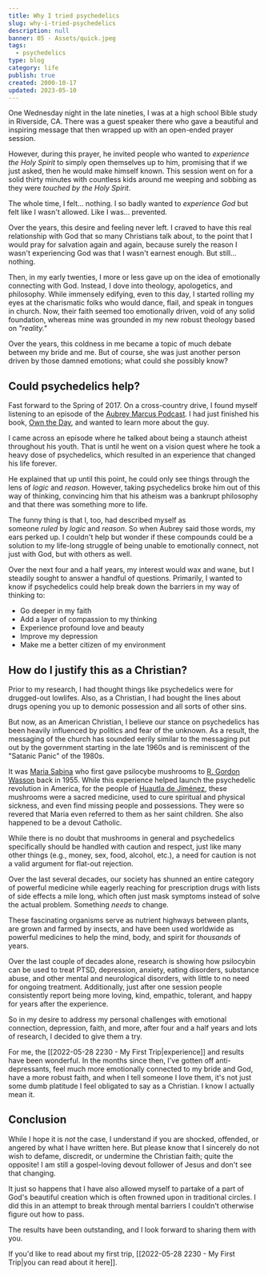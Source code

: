 ```yaml
---
title: Why I tried psychedelics
slug: why-i-tried-psychedelics
description: null
banner: 05 - Assets/quick.jpeg
tags:
  - psychedelics
type: blog
category: life
publish: true
created: 2000-10-17
updated: 2023-05-10
---
```



One Wednesday night in the late nineties, I was at a high school Bible study in Riverside, CA. There was a guest speaker there who gave a beautiful and inspiring message that then wrapped up with an open-ended prayer session.

However, during this prayer, he invited people who wanted to _experience the Holy Spirit_ to simply open themselves up to him, promising that if we just asked, then he would make himself known. This session went on for a solid thirty minutes with countless kids around me weeping and sobbing as they were _touched by the Holy Spirit_.

The whole time, I felt... nothing. I so badly wanted to _experience God_ but felt like I wasn't allowed. Like I was... prevented.

Over the years, this desire and feeling never left. I craved to have this real relationship with God that so many Christians talk about, to the point that I would pray for salvation again and again, because surely the reason I wasn't experiencing God was that I wasn't earnest enough. But still... nothing.

Then, in my early twenties, I more or less gave up on the idea of emotionally connecting with God. Instead, I dove into theology, apologetics, and philosophy. While immensely edifying, even to this day, I started rolling my eyes at the charismatic folks who would dance, flail, and speak in tongues in church. Now, their faith seemed too emotionally driven, void of any solid foundation, whereas mine was grounded in my new robust theology based on _"reality."_

Over the years, this coldness in me became a topic of much debate between my bride and me. But of course, she was just another person driven by those damned emotions; what could she possibly know?

## Could psychedelics help?

Fast forward to the Spring of 2017. On a cross-country drive, I found myself listening to an episode of the [Aubrey Marcus Podcast](https://open.spotify.com/show/0n7j2qseg6fu0Fj2dvzXVi?si=35759625d6774eb1). I had just finished his book, [Own the Day](https://amzn.to/3Go7iJT), and wanted to learn more about the guy.

I came across an episode where he talked about being a staunch atheist throughout his youth. That is until he went on a vision quest where he took a heavy dose of psychedelics, which resulted in an experience that changed his life forever.

He explained that up until this point, he could only see things through the lens of _logic_ and _reason_. However, taking psychedelics broke him out of this way of thinking, convincing him that his atheism was a bankrupt philosophy and that there was something more to life.

The funny thing is that I, too, had described myself as someone _ruled_ by _logic_ and _reason_. So when Aubrey said those words, my ears perked up. I couldn't help but wonder if these compounds could be a solution to my life-long struggle of being unable to emotionally connect, not just with God, but with others as well.

Over the next four and a half years, my interest would wax and wane, but I steadily sought to answer a handful of questions. Primarily, I wanted to know if psychedelics could help break down the barriers in my way of thinking to:

-   Go deeper in my faith
-   Add a layer of compassion to my thinking
-   Experience profound love and beauty
-   Improve my depression
-   Make me a better citizen of my environment

## How do I justify this as a Christian?

Prior to my research, I had thought things like psychedelics were for drugged-out lowlifes. Also, as a Christian, I had bought the lines about drugs opening you up to demonic possession and all sorts of other sins.

But now, as an American Christian, I believe our stance on psychedelics has been heavily influenced by politics and fear of the unknown. As a result, the messaging of the church has sounded eerily similar to the messaging put out by the government starting in the late 1960s and is reminiscent of the "Satanic Panic" of the 1980s.

It was [Maria Sabina](https://en.wikipedia.org/wiki/Mar%C3%ADa_Sabina) who first gave psilocybe mushrooms to [R. Gordon Wasson](https://en.wikipedia.org/wiki/R._Gordon_Wasson) back in 1955. While this experience helped launch the psychedelic revolution in America, for the people of [Huautla de Jiménez](https://goo.gl/maps/Lns3ojNpTZNvGiLs9), these mushrooms were a sacred medicine, used to cure spiritual and physical sickness, and even find missing people and possessions. They were so revered that Maria even referred to them as her saint children. She also happened to be a devout Catholic.

While there is no doubt that mushrooms in general and psychedelics specifically should be handled with caution and respect, just like many other things (e.g., money, sex, food, alcohol, etc.), a need for caution is not a valid argument for flat-out rejection.

Over the last several decades, our society has shunned an entire category of powerful medicine while eagerly reaching for prescription drugs with lists of side effects a mile long, which often just mask symptoms instead of solve the actual problem. Something _needs_ to change.

These fascinating organisms serve as nutrient highways between plants, are grown and farmed by insects, and have been used worldwide as powerful medicines to help the mind, body, and spirit for _thousands_ of years.

Over the last couple of decades alone, research is showing how psilocybin can be used to treat PTSD, depression, anxiety, eating disorders, substance abuse, and other mental and neurological disorders, with little to no need for ongoing treatment. Additionally, just after one session people consistently report being more loving, kind, empathic, tolerant, and happy for years after the experience.

So in my desire to address my personal challenges with emotional connection, depression, faith, and more, after four and a half years and lots of research, I decided to give them a try.

For me, the [[2022-05-28 2230 - My First Trip|experience]] and results have been wonderful. In the months since then, I've gotten off anti-depressants, feel much more emotionally connected to my bride and God, have a more robust faith, and when I tell someone I love them, it's not just some dumb platitude I feel obligated to say as a Christian. I know I actually mean it.

## Conclusion

While I hope it is _not_ the case, I understand if you are shocked, offended, or angered by what I have written here. But please know that I sincerely do not wish to defame, discredit, or undermine the Christian faith; quite the opposite! I am still a gospel-loving devout follower of Jesus and don't see that changing.

It just so happens that I have also allowed myself to partake of a part of God's beautiful creation which is often frowned upon in traditional circles. I did this in an attempt to break through mental barriers I couldn't otherwise figure out how to pass.

The results have been outstanding, and I look forward to sharing them with you.

If you'd like to read about my first trip, [[2022-05-28 2230 - My First Trip|you can read about it here]].